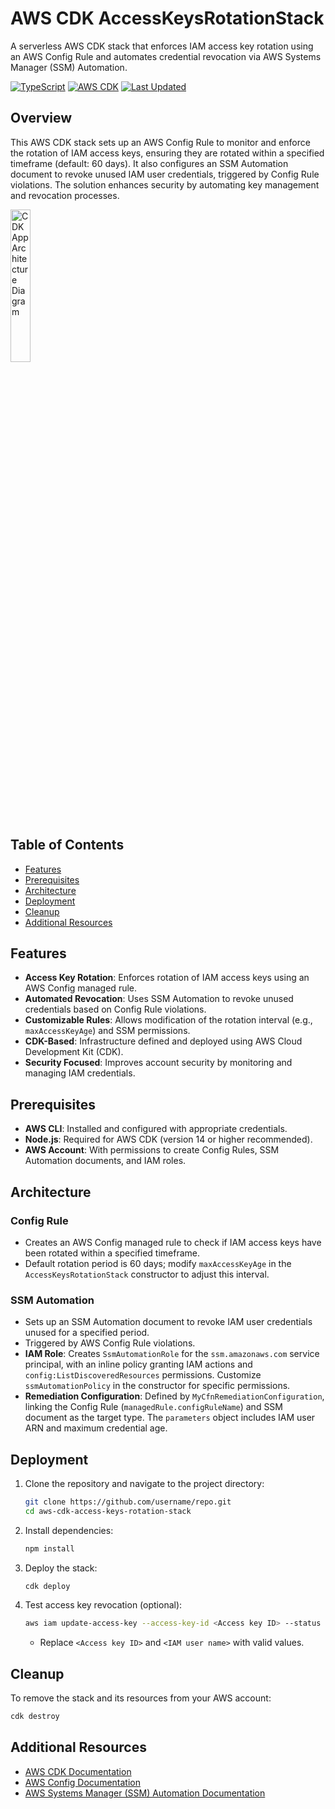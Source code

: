 # AWS CDK AccessKeysRotationStack

A serverless AWS CDK stack that enforces IAM access key rotation using an AWS Config Rule and automates credential revocation via AWS Systems Manager (SSM) Automation.

[![TypeScript](https://img.shields.io/badge/TypeScript-5.1%2B-blue?logo=typescript)](https://www.typescriptlang.org/)
[![AWS CDK](https://img.shields.io/badge/AWS_CDK-v2-orange)](https://aws.amazon.com/cdk/)
[![Last Updated](https://img.shields.io/badge/Last%20Updated-Sep%2002,%202025-lightgrey)](https://github.com/username/repo)

## Overview

This AWS CDK stack sets up an AWS Config Rule to monitor and enforce the rotation of IAM access keys, ensuring they are rotated within a specified timeframe (default: 60 days). It also configures an SSM Automation document to revoke unused IAM user credentials, triggered by Config Rule violations. The solution enhances security by automating key management and revocation processes.

<img src="./diagram.png" alt="CDK App Architecture Diagram" width="25%">

## Table of Contents
- [Features](#features)
- [Prerequisites](#prerequisites)
- [Architecture](#architecture)
- [Deployment](#deployment)
- [Cleanup](#cleanup)
- [Additional Resources](#additional-resources)


## Features
- **Access Key Rotation**: Enforces rotation of IAM access keys using an AWS Config managed rule.
- **Automated Revocation**: Uses SSM Automation to revoke unused credentials based on Config Rule violations.
- **Customizable Rules**: Allows modification of the rotation interval (e.g., `maxAccessKeyAge`) and SSM permissions.
- **CDK-Based**: Infrastructure defined and deployed using AWS Cloud Development Kit (CDK).
- **Security Focused**: Improves account security by monitoring and managing IAM credentials.

## Prerequisites
- **AWS CLI**: Installed and configured with appropriate credentials.
- **Node.js**: Required for AWS CDK (version 14 or higher recommended).
- **AWS Account**: With permissions to create Config Rules, SSM Automation documents, and IAM roles.

## Architecture

### Config Rule
- Creates an AWS Config managed rule to check if IAM access keys have been rotated within a specified timeframe.
- Default rotation period is 60 days; modify `maxAccessKeyAge` in the `AccessKeysRotationStack` constructor to adjust this interval.

### SSM Automation
- Sets up an SSM Automation document to revoke IAM user credentials unused for a specified period.
- Triggered by AWS Config Rule violations.
- **IAM Role**: Creates `SsmAutomationRole` for the `ssm.amazonaws.com` service principal, with an inline policy granting IAM actions and `config:ListDiscoveredResources` permissions. Customize `ssmAutomationPolicy` in the constructor for specific permissions.
- **Remediation Configuration**: Defined by `MyCfnRemediationConfiguration`, linking the Config Rule (`managedRule.configRuleName`) and SSM document as the target type. The `parameters` object includes IAM user ARN and maximum credential age.

## Deployment
1. Clone the repository and navigate to the project directory:
   ```bash
   git clone https://github.com/username/repo.git
   cd aws-cdk-access-keys-rotation-stack
   ```
2. Install dependencies:
   ```bash
   npm install
   ```
3. Deploy the stack:
   ```bash
   cdk deploy
   ```
4. Test access key revocation (optional):
   ```bash
   aws iam update-access-key --access-key-id <Access key ID> --status Inactive --user-name <IAM user name>
   ```
   - Replace `<Access key ID>` and `<IAM user name>` with valid values.

## Cleanup
To remove the stack and its resources from your AWS account:
```bash
cdk destroy
```

## Additional Resources
- [AWS CDK Documentation](https://docs.aws.amazon.com/cdk/latest/guide/home.html)
- [AWS Config Documentation](https://docs.aws.amazon.com/config/latest/developerguide/WhatIsConfig.html)
- [AWS Systems Manager (SSM) Automation Documentation](https://docs.aws.amazon.com/systems-manager/latest/userguide/automation.html)